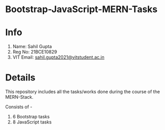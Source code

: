 # Bootstrap-JavaScript-MERN-Tasks
# Info
1) Name: Sahil Gupta
2) Reg No: 21BCE10829
3) VIT Email: sahil.gupta2021@vitstudent.ac.in

# Details
This repository includes all the tasks/works done during the course of the MERN-Stack.

Consists of - 
1) 6 Bootstrap tasks
2) 8 JavaScript tasks
